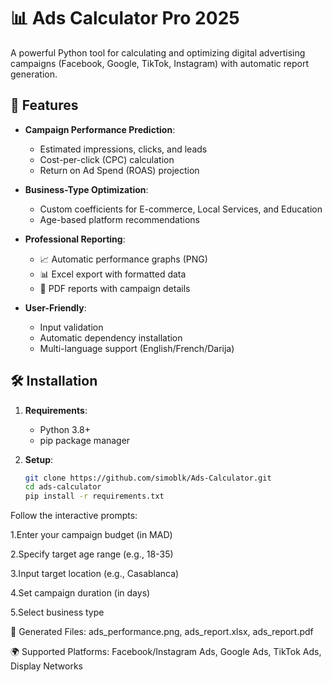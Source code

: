 # 📊 Ads Calculator Pro 2025

A powerful Python tool for calculating and optimizing digital advertising campaigns (Facebook, Google, TikTok, Instagram) with automatic report generation.

## 🌟 Features

- **Campaign Performance Prediction**:
  - Estimated impressions, clicks, and leads
  - Cost-per-click (CPC) calculation
  - Return on Ad Spend (ROAS) projection

- **Business-Type Optimization**:
  - Custom coefficients for E-commerce, Local Services, and Education
  - Age-based platform recommendations

- **Professional Reporting**:
  - 📈 Automatic performance graphs (PNG)
  - 📊 Excel export with formatted data
  - 📄 PDF reports with campaign details

- **User-Friendly**:
  - Input validation
  - Automatic dependency installation
  - Multi-language support (English/French/Darija)

## 🛠️ Installation

1. **Requirements**:
   - Python 3.8+
   - pip package manager

2. **Setup**:
   ```bash
   git clone https://github.com/simoblk/Ads-Calculator.git
   cd ads-calculator
   pip install -r requirements.txt

Follow the interactive prompts:

1.Enter your campaign budget (in MAD)

2.Specify target age range (e.g., 18-35)

3.Input target location (e.g., Casablanca)

4.Set campaign duration (in days)

5.Select business type


📂 Generated Files:
ads_performance.png, ads_report.xlsx, ads_report.pdf


🌍 Supported Platforms:
Facebook/Instagram Ads, Google Ads, TikTok Ads, Display Networks
